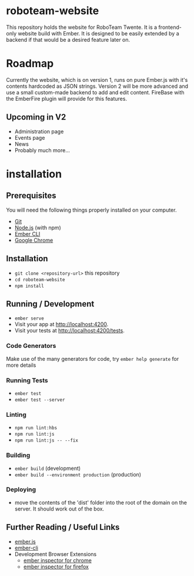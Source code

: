 # roboteam-website
This repository holds the website for RoboTeam Twente.
It is a frontend-only website build with Ember. It is designed to be easily extended by a backend if that would be a desired feature later on.


# Roadmap
Currently the website, which is on version 1, runs on pure Ember.js with it's contents hardcoded as JSON strings. Version 2 will be more advanced and use a small custom-made backend to add and edit content. FireBase with the EmberFire plugin will provide for this features.

## Upcoming in V2
- Administration page
- Events page
- News 
- Probably much more...

# installation

## Prerequisites
You will need the following things properly installed on your computer.

* [Git](https://git-scm.com/)
* [Node.js](https://nodejs.org/) (with npm)
* [Ember CLI](https://ember-cli.com/)
* [Google Chrome](https://google.com/chrome/)

## Installation

* `git clone <repository-url>` this repository
* `cd roboteam-website`
* `npm install`

## Running / Development

* `ember serve`
* Visit your app at [http://localhost:4200](http://localhost:4200).
* Visit your tests at [http://localhost:4200/tests](http://localhost:4200/tests).

### Code Generators

Make use of the many generators for code, try `ember help generate` for more details

### Running Tests

* `ember test`
* `ember test --server`

### Linting

* `npm run lint:hbs`
* `npm run lint:js`
* `npm run lint:js -- --fix`

### Building

* `ember build` (development)
* `ember build --environment production` (production)

### Deploying

* move the contents of the 'dist' folder into the root of the domain on the server. It should work out of the box.

## Further Reading / Useful Links
* [ember.js](https://emberjs.com/)
* [ember-cli](https://ember-cli.com/)
* Development Browser Extensions
  * [ember inspector for chrome](https://chrome.google.com/webstore/detail/ember-inspector/bmdblncegkenkacieihfhpjfppoconhi)
  * [ember inspector for firefox](https://addons.mozilla.org/en-US/firefox/addon/ember-inspector/)
